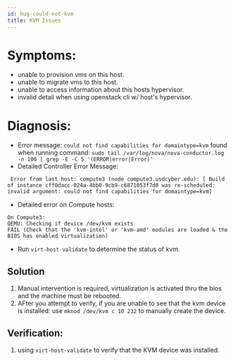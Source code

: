 ```yaml
---
id: bug-could-not-kvm
title: KVM Issues
---
```


# Symptoms:
- unable to provision vms on this host.
- unable to migrate vms to this host.
- unable to access information about this hosts hypervisor.
- invalid detail when using openstack cli w/ host's hypervisor.
# Diagnosis:
- Error message: `could not find capabilities for domaintype=kvm` found when running command: `sudo tail /var/log/nova/nova-conductor.log -n 100 | grep -E -C 5 '(ERROR|error|Error)'`
- Detailed Controller Error Message:
```
 Error from last host: compute3 (node compute3.usdcyber.edu): [ Build of instance cff0dacc-024a-4bb0-9cb9-c6871053f7d0 was re-scheduled: invalid argument: could not find capabilities for domaintype=kvm]
```
- Detailed error on Compute hosts:
```
On Compute3:
QEMU: Checking if device /dev/kvm exists
FAIL (Check that the 'kvm-intel' or 'kvm-amd' modules are loaded & the BIOS has enabled virtualization)
```
- Run `virt-host-validate` to determine the status of kvm.

## Solution
1. Manual intervention is required, virtualization is activated thru the bios and the machine must be rebooted.
2. AFter you attempt to verify, if you are unable to see that the kvm device is installed: use `mknod /dev/kvm c 10 232` to manually create the device.

## Verification:
1. using `virt-host-validate` to verify that the KVM device was installed.
